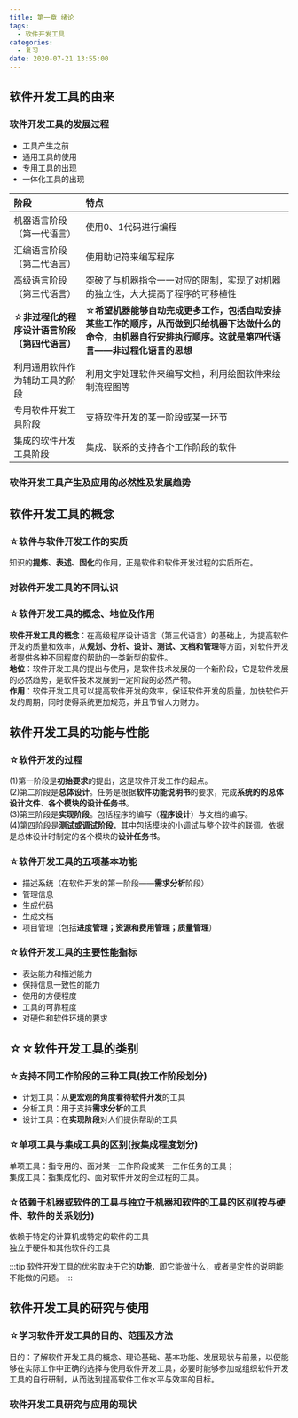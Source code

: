 ```yaml
---
title: 第一章 绪论
tags:
  - 软件开发工具
categories:
  - 复习
date: 2020-07-21 13:55:00
---
```

## 软件开发工具的由来
### 软件开发工具的发展过程
- 工具产生之前
- 通用工具的使用
- 专用工具的出现
- 一体化工具的出现

阶段|特点
:-|:-
机器语言阶段（第一代语言）|使用0、1代码进行编程
汇编语言阶段（第二代语言）|使用助记符来编写程序
高级语言阶段（第三代语言）|突破了与机器指令一一对应的限制，实现了对机器的独立性，大大提高了程序的可移植性
☆**非过程化的程序设计语言阶段（第四代语言）**|☆**希望机器能够自动完成更多工作，包括自动安排某些工作的顺序，从而做到只给机器下达做什么的命令，由机器自行安排执行顺序。这就是第四代语言——非过程化语言的思想**
利用通用软件作为辅助工具的阶段|利用文字处理软件来编写文档，利用绘图软件来绘制流程图等
专用软件开发工具阶段|支持软件开发的某一阶段或某一环节
集成的软件开发工具阶段|集成、联系的支持各个工作阶段的软件

### 软件开发工具产生及应用的必然性及发展趋势

## 软件开发工具的概念
### ☆软件与软件开发工作的实质
知识的**提炼、表述、固化**的作用，正是软件和软件开发过程的实质所在。
### 对软件开发工具的不同认识
### ☆软件开发工具的概念、地位及作用
**软件开发工具的概念**：在高级程序设计语言（第三代语言）的基础上，为提高软件开发的质量和效率，从**规划、分析、设计、测试、文档和管理**等方面，对软件开发者提供各种不同程度的帮助的一类新型的软件。  
**地位**：软件开发工具的提出与使用，是软件技术发展的一个新阶段，它是软件发展的必然趋势，是软件技术发展到一定阶段的必然产物。  
**作用**：软件开发工具可以提高软件开发的效率，保证软件开发的质量，加快软件开发的周期，同时使得系统更加规范，并且节省人力财力。

## 软件开发工具的功能与性能
### ☆软件开发的过程
(1)第一阶段是**初始要求**的提出，这是软件开发工作的起点。  
(2)第二阶段是**总体设计**。任务是根据**软件功能说明书**的要求，完成**系统的的总体设计文件**、**各个模块的设计任务书**。  
(3)第三阶段是**实现阶段**。包括程序的编写（**程序设计**）与文档的编写。  
(4)第四阶段是**测试或调试阶段**，其中包括模块的小调试与整个软件的联调。依据是总体设计时制定的各个模块的**设计任务书**。
### ☆软件开发工具的五项基本功能
- 描述系统（在软件开发的第一阶段——**需求分析**阶段）
- 管理信息
- 生成代码
- 生成文档
- 项目管理（包括**进度管理；资源和费用管理；质量管理**）
### ☆软件开发工具的主要性能指标
- 表达能力和描述能力
- 保持信息一致性的能力
- 使用的方便程度
- 工具的可靠程度
- 对硬件和软件环境的要求

## ☆☆软件开发工具的类别
### ☆支持不同工作阶段的三种工具(按工作阶段划分)
- 计划工具：从**更宏观的角度看待软件开发**的工具
- 分析工具：用于支持**需求分析**的工具
- 设计工具：在**实现阶段**对人们提供帮助的工具
### ☆单项工具与集成工具的区别(按集成程度划分)
单项工具：指专用的、面对某一工作阶段或某一工作任务的工具；  
集成工具：指集成化的、面对软件开发的全过程的工具。
### ☆依赖于机器或软件的工具与独立于机器和软件的工具的区别(按与硬件、软件的关系划分)
依赖于特定的计算机或特定的软件的工具  
独立于硬件和其他软件的工具

:::tip
软件开发工具的优劣取决于它的**功能**，即它能做什么，或者是定性的说明能不能做的问题。
:::


## 软件开发工具的研究与使用
### ☆学习软件开发工具的目的、范围及方法
目的：了解软件开发工具的概念、理论基础、基本功能、发展现状与前景，以便能够在实际工作中正确的选择与使用软件开发工具，必要时能够参加或组织软件开发工具的自行研制，从而达到提高软件工作水平与效率的目标。
### 软件开发工具研究与应用的现状